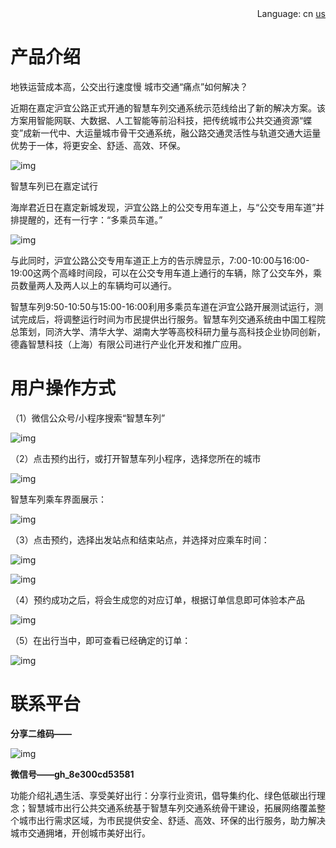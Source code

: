 <div align="right">
  Language:
  cn
  <a title="Chinese" href="/README.md">us</a>
</div>

# 产品介绍

地铁运营成本高，公交出行速度慢 城市交通“痛点”如何解决？

近期在嘉定沪宜公路正式开通的智慧车列交通系统示范线给出了新的解决方案。该方案用智能网联、大数据、人工智能等前沿科技，把传统城市公共交通资源“蝶变”成新一代中、大运量城市骨干交通系统，融公路交通灵活性与轨道交通大运量优势于一体，将更安全、舒适、高效、环保。

![img](./pic_source/clip_image001.png)

智慧车列已在嘉定试行

海岸君近日在嘉定新城发现，沪宜公路上的公交专用车道上，与“公交专用车道”并排提醒的，还有一行字：“多乘员车道。”

![img](./pic_source/clip_image003.jpg)

与此同时，沪宜公路公交专用车道正上方的告示牌显示，7:00-10:00与16:00-19:00这两个高峰时间段，可以在公交专用车道上通行的车辆，除了公交车外，乘员数量两人及两人以上的车辆均可以通行。

智慧车列9:50-10:50与15:00-16:00利用多乘员车道在沪宜公路开展测试运行，测试完成后，将调整运行时间为市民提供出行服务。智慧车列交通系统由中国工程院总策划，同济大学、清华大学、湖南大学等高校科研力量与高科技企业协同创新，德鑫智慧科技（上海）有限公司进行产业化开发和推广应用。

# 用户操作方式

（1）微信公众号/小程序搜索“智慧车列”

![img](./pic_source/clip_image005.png)

（2）点击预约出行，或打开智慧车列小程序，选择您所在的城市

![img](./pic_source/clip_image007.png)

智慧车列乘车界面展示：

![img](./pic_source/clip_image009.png)

（3）点击预约，选择出发站点和结束站点，并选择对应乘车时间：

![img](./pic_source/clip_image011.png)

 

![img](./pic_source/clip_image013.png)

（4）预约成功之后，将会生成您的对应订单，根据订单信息即可体验本产品

![img](./pic_source/clip_image015.png)

（5）在出行当中，即可查看已经确定的订单：

![img](./pic_source/clip_image017.png)

# 联系平台

**分享二维码——**

![img](./pic_source/clip_image018.png)

**微信号——gh_8e300cd53581**

功能介绍礼遇生活、享受美好出行：分享行业资讯，倡导集约化、绿色低碳出行理念；智慧城市出行公共交通系统基于智慧车列交通系统骨干建设，拓展网络覆盖整个城市出行需求区域，为市民提供安全、舒适、高效、环保的出行服务，助力解决城市交通拥堵，开创城市美好出行。

 
